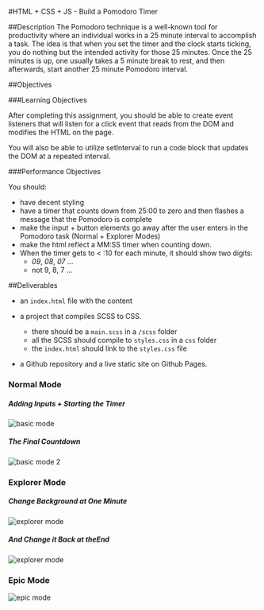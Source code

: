 #HTML + CSS + JS - Build a Pomodoro Timer


##Description
The Pomodoro technique is a well-known tool for productivity where an individual works in a 25 minute interval to accomplish a task. The idea is that when you set the timer and the clock starts ticking, you do nothing but the intended activity for those 25 minutes. Once the 25 minutes is up, one usually takes a 5 minute break to rest, and then afterwards, start another 25 minute Pomodoro interval.

##Objectives

###Learning Objectives

After completing this assignment, you should be able to create event listeners that will listen for a click event that reads from the DOM and modifies the HTML on the page.

You will also be able to utilize setInterval to run a code block that updates the DOM at a repeated interval.

###Performance Objectives

You should:
- have decent styling
- have a timer that counts down from 25:00 to zero and then flashes a message that the Pomodoro is complete
- make the input + button elements go away after the user enters in the Pomodoro task (Normal + Explorer Modes)
- make the html reflect a MM:SS timer when counting down.
- When the timer gets to < :10 for each minute, it should show two digits:
  - *09*, *08*, *07* ...
  - not 9, 8, 7 ...

##Deliverables
- an `index.html` file with the content

- a project that compiles SCSS to CSS.
  - there should be a `main.scss` in a `/scss` folder
  - all the SCSS should compile to `styles.css` in a `css` folder
  - the `index.html` should link to the `styles.css` file

- a Github repository and a live static site on Github Pages.

### Normal Mode
##### Adding Inputs + Starting the Timer
![basic mode](https://github.com/TIY-Charleston-Front-End-Engineering/Course-Guide/blob/master/assignments/15-js-html-pomodoro-timer/gif-examples/pomodoro-normal-part-1.gif?raw=true)

##### The Final Countdown
![basic mode 2](https://github.com/TIY-Charleston-Front-End-Engineering/Course-Guide/blob/master/assignments/15-js-html-pomodoro-timer/gif-examples/pomodoro-normal-part-2.gif?raw=true)

### Explorer Mode
##### Change Background at One Minute
![explorer mode](https://github.com/TIY-Charleston-Front-End-Engineering/Course-Guide/blob/master/assignments/15-js-html-pomodoro-timer/gif-examples/pomodoro-explorer-mode-part-2.gif?raw=true)

##### And Change it Back at theEnd
![explorer mode](https://github.com/TIY-Charleston-Front-End-Engineering/Course-Guide/blob/master/assignments/15-js-html-pomodoro-timer/gif-examples/pomodoro-explorer-mode-part-2.gif?raw=true)

### Epic Mode
![epic mode](https://github.com/TIY-Charleston-Front-End-Engineering/Course-Guide/blob/master/assignments/15-js-html-pomodoro-timer/gif-examples/pomodoro-epic-mode.gif?raw=true)
